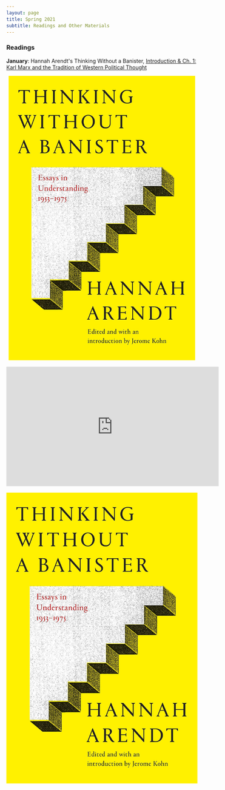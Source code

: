 ```yaml
---
layout: page
title: Spring 2021
subtitle: Readings and Other Materials
---
```


### Readings 

**January**: Hannah Arendt's Thinking Without a Banister, <ins>Introduction & Ch. 1: Karl Marx and the Tradition of Western Political Thought</ins>

<p align="center">
<img src="/assets/img/banister.jpg" height="750px">
</p>

<iframe width="560" height="315" src="https://www.youtube.com/embed/MgzRY23qeYs" frameborder="0" allow="accelerometer; autoplay; clipboard-write; encrypted-media; gyroscope; picture-in-picture" allowfullscreen></iframe>


[![IMAGE ALT TEXT HERE](/assets/img/banister.jpg)](https://www.youtube.com/watch?v=YOUTUBE_VIDEO_ID_HERE)

